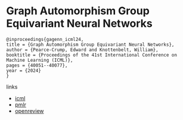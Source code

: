 # Graph Automorphism Group Equivariant Neural Networks

```
@inproceedings{gagenn_icml24,
title = {Graph Automorphism Group Equivariant Neural Networks},
author = {Pearce-Crump, Edward and Knottenbelt, William},
booktitle = {Proceedings of the 41st International Conference on Machine Learning (ICML)},
pages = {40051--40077},
year = {2024}
}
```

links
- [icml](https://icml.cc/Conferences/2024/Schedule?showEvent=32774)
- [pmlr](https://proceedings.mlr.press/v235/pearce-crump24a.html)
- [openreview](https://openreview.net/forum?id=vjkq5fwsj3)
